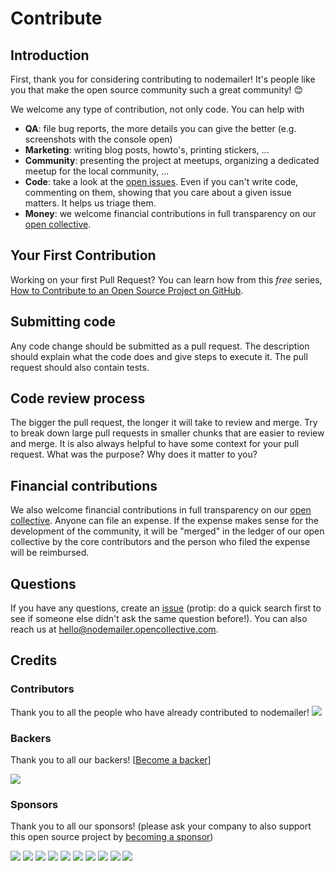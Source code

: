 # Contribute

## Introduction

First, thank you for considering contributing to nodemailer! It's people like you that make the open source community such a great community! 😊

We welcome any type of contribution, not only code. You can help with 
- **QA**: file bug reports, the more details you can give the better (e.g. screenshots with the console open)
- **Marketing**: writing blog posts, howto's, printing stickers, ...
- **Community**: presenting the project at meetups, organizing a dedicated meetup for the local community, ...
- **Code**: take a look at the [open issues](issues). Even if you can't write code, commenting on them, showing that you care about a given issue matters. It helps us triage them.
- **Money**: we welcome financial contributions in full transparency on our [open collective](https://opencollective.com/nodemailer).

## Your First Contribution

Working on your first Pull Request? You can learn how from this *free* series, [How to Contribute to an Open Source Project on GitHub](https://egghead.io/series/how-to-contribute-to-an-open-source-project-on-github).

## Submitting code

Any code change should be submitted as a pull request. The description should explain what the code does and give steps to execute it. The pull request should also contain tests.

## Code review process

The bigger the pull request, the longer it will take to review and merge. Try to break down large pull requests in smaller chunks that are easier to review and merge.
It is also always helpful to have some context for your pull request. What was the purpose? Why does it matter to you?

## Financial contributions

We also welcome financial contributions in full transparency on our [open collective](https://opencollective.com/nodemailer).
Anyone can file an expense. If the expense makes sense for the development of the community, it will be "merged" in the ledger of our open collective by the core contributors and the person who filed the expense will be reimbursed.

## Questions

If you have any questions, create an [issue](issue) (protip: do a quick search first to see if someone else didn't ask the same question before!).
You can also reach us at hello@nodemailer.opencollective.com.

## Credits

### Contributors

Thank you to all the people who have already contributed to nodemailer!
<a href="graphs/contributors"><img src="https://opencollective.com/nodemailer/contributors.svg?width=890" /></a>


### Backers

Thank you to all our backers! [[Become a backer](https://opencollective.com/nodemailer#backer)]

<a href="https://opencollective.com/nodemailer#backers" target="_blank"><img src="https://opencollective.com/nodemailer/backers.svg?width=890"></a>


### Sponsors

Thank you to all our sponsors! (please ask your company to also support this open source project by [becoming a sponsor](https://opencollective.com/nodemailer#sponsor))

<a href="https://opencollective.com/nodemailer/sponsor/0/website" target="_blank"><img src="https://opencollective.com/nodemailer/sponsor/0/avatar.svg"></a>
<a href="https://opencollective.com/nodemailer/sponsor/1/website" target="_blank"><img src="https://opencollective.com/nodemailer/sponsor/1/avatar.svg"></a>
<a href="https://opencollective.com/nodemailer/sponsor/2/website" target="_blank"><img src="https://opencollective.com/nodemailer/sponsor/2/avatar.svg"></a>
<a href="https://opencollective.com/nodemailer/sponsor/3/website" target="_blank"><img src="https://opencollective.com/nodemailer/sponsor/3/avatar.svg"></a>
<a href="https://opencollective.com/nodemailer/sponsor/4/website" target="_blank"><img src="https://opencollective.com/nodemailer/sponsor/4/avatar.svg"></a>
<a href="https://opencollective.com/nodemailer/sponsor/5/website" target="_blank"><img src="https://opencollective.com/nodemailer/sponsor/5/avatar.svg"></a>
<a href="https://opencollective.com/nodemailer/sponsor/6/website" target="_blank"><img src="https://opencollective.com/nodemailer/sponsor/6/avatar.svg"></a>
<a href="https://opencollective.com/nodemailer/sponsor/7/website" target="_blank"><img src="https://opencollective.com/nodemailer/sponsor/7/avatar.svg"></a>
<a href="https://opencollective.com/nodemailer/sponsor/8/website" target="_blank"><img src="https://opencollective.com/nodemailer/sponsor/8/avatar.svg"></a>
<a href="https://opencollective.com/nodemailer/sponsor/9/website" target="_blank"><img src="https://opencollective.com/nodemailer/sponsor/9/avatar.svg"></a>

<!-- This `CONTRIBUTING.md` is based on @nayafia's template https://github.com/nayafia/contributing-template -->